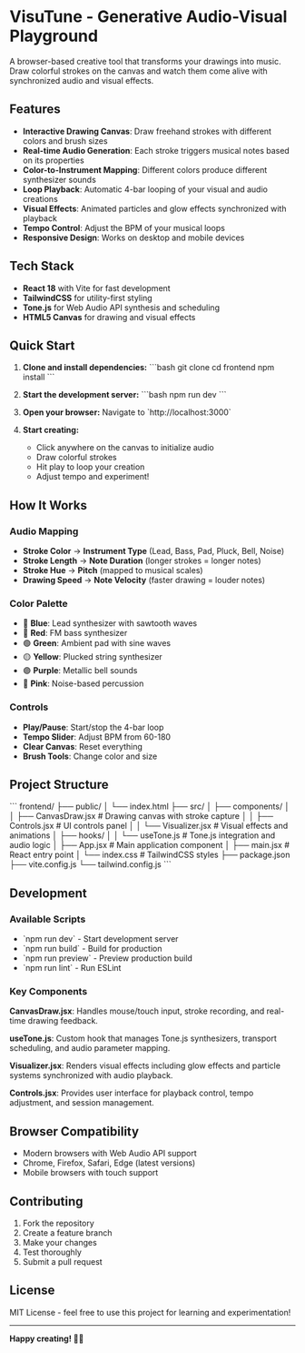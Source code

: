 # VisuTune - Generative Audio-Visual Playground

A browser-based creative tool that transforms your drawings into music. Draw colorful strokes on the canvas and watch them come alive with synchronized audio and visual effects.

## Features

- **Interactive Drawing Canvas**: Draw freehand strokes with different colors and brush sizes
- **Real-time Audio Generation**: Each stroke triggers musical notes based on its properties
- **Color-to-Instrument Mapping**: Different colors produce different synthesizer sounds
- **Loop Playback**: Automatic 4-bar looping of your visual and audio creations
- **Visual Effects**: Animated particles and glow effects synchronized with playback
- **Tempo Control**: Adjust the BPM of your musical loops
- **Responsive Design**: Works on desktop and mobile devices

## Tech Stack

- **React 18** with Vite for fast development
- **TailwindCSS** for utility-first styling
- **Tone.js** for Web Audio API synthesis and scheduling
- **HTML5 Canvas** for drawing and visual effects

## Quick Start

1. **Clone and install dependencies:**
   \`\`\`bash
   git clone <repository-url>
   cd frontend
   npm install
   \`\`\`

2. **Start the development server:**
   \`\`\`bash
   npm run dev
   \`\`\`

3. **Open your browser:**
   Navigate to \`http://localhost:3000\`

4. **Start creating:**
   - Click anywhere on the canvas to initialize audio
   - Draw colorful strokes
   - Hit play to loop your creation
   - Adjust tempo and experiment!

## How It Works

### Audio Mapping
- **Stroke Color** → **Instrument Type** (Lead, Bass, Pad, Pluck, Bell, Noise)
- **Stroke Length** → **Note Duration** (longer strokes = longer notes)
- **Stroke Hue** → **Pitch** (mapped to musical scales)
- **Drawing Speed** → **Note Velocity** (faster drawing = louder notes)

### Color Palette
- 🔵 **Blue**: Lead synthesizer with sawtooth waves
- 🔴 **Red**: FM bass synthesizer
- 🟢 **Green**: Ambient pad with sine waves  
- 🟡 **Yellow**: Plucked string synthesizer
- 🟣 **Purple**: Metallic bell sounds
- 🩷 **Pink**: Noise-based percussion

### Controls
- **Play/Pause**: Start/stop the 4-bar loop
- **Tempo Slider**: Adjust BPM from 60-180
- **Clear Canvas**: Reset everything
- **Brush Tools**: Change color and size

## Project Structure

\`\`\`
frontend/
├── public/
│   └── index.html
├── src/
│   ├── components/
│   │   ├── CanvasDraw.jsx      # Drawing canvas with stroke capture
│   │   ├── Controls.jsx        # UI controls panel
│   │   └── Visualizer.jsx      # Visual effects and animations
│   ├── hooks/
│   │   └── useTone.js          # Tone.js integration and audio logic
│   ├── App.jsx                 # Main application component
│   ├── main.jsx               # React entry point
│   └── index.css              # TailwindCSS styles
├── package.json
├── vite.config.js
└── tailwind.config.js
\`\`\`

## Development

### Available Scripts
- \`npm run dev\` - Start development server
- \`npm run build\` - Build for production
- \`npm run preview\` - Preview production build
- \`npm run lint\` - Run ESLint

### Key Components

**CanvasDraw.jsx**: Handles mouse/touch input, stroke recording, and real-time drawing feedback.

**useTone.js**: Custom hook that manages Tone.js synthesizers, transport scheduling, and audio parameter mapping.

**Visualizer.jsx**: Renders visual effects including glow effects and particle systems synchronized with audio playback.

**Controls.jsx**: Provides user interface for playback control, tempo adjustment, and session management.

## Browser Compatibility

- Modern browsers with Web Audio API support
- Chrome, Firefox, Safari, Edge (latest versions)
- Mobile browsers with touch support

## Contributing

1. Fork the repository
2. Create a feature branch
3. Make your changes
4. Test thoroughly
5. Submit a pull request

## License

MIT License - feel free to use this project for learning and experimentation!

---

**Happy creating! 🎨🎵**
